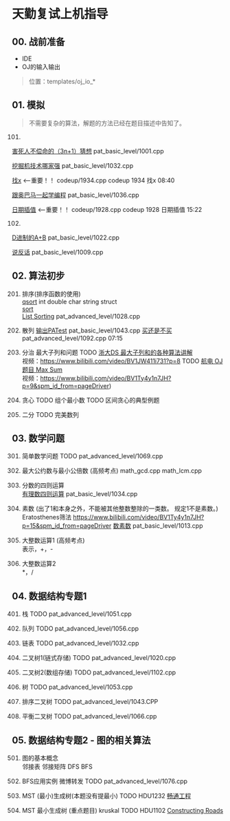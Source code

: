 # 天勤复试上机指导
## 00. 战前准备
- IDE
- OJ的输入输出
>位置：templates/oj_io_*

## 01. 模拟
>不需要复杂的算法，解题的方法已经在题目描述中告知了。  
101. 
[害死人不偿命的（3n+1）猜想](https://pintia.cn/problem-sets/994805260223102976/problems/994805325918486528)
pat_basic_level/1001.cpp

[挖掘机技术哪家强](https://pintia.cn/problem-sets/994805260223102976/problems/994805289432236032)
pat_basic_level/1032.cpp

[找x]() <--重要！！
codeup/1934.cpp
codeup 1934 找x 08:40


[跟奥巴马一起学编程](https://pintia.cn/problem-sets/994805260223102976/problems/994805285812551680)
pat_basic_level/1036.cpp

[日期插值]() <--重要！！
codeup/1928.cpp
codeup 1928 日期插值 15:22

102. 
[D进制的A+B](https://pintia.cn/problem-sets/994805260223102976/problems/994805299301433344)
pat_basic_level/1022.cpp

[说反话](https://pintia.cn/problem-sets/994805260223102976/problems/994805314941992960)
pat_basic_level/1009.cpp


## 02. 算法初步
201. 排序(排序函数的使用)  
[qsort](https://docs.microsoft.com/zh-cn/cpp/c-runtime-library/reference/qsort?view=msvc-160)
int double char string struct  
[sort](https://en.cppreference.com/w/cpp/algorithm/sort)  
[List Sorting](https://pintia.cn/problem-sets/994805342720868352/problems/994805468327690240)
pat_advanced_level/1028.cpp

202. 散列
[输出PATest](https://pintia.cn/problem-sets/994805260223102976/problems/994805280074743808)
pat_basic_level/1043.cpp
[买还是不买](https://pintia.cn/problem-sets/994805342720868352/problems/994805374509498368)
pat_advanced_level/1092.cpp 07:15

203. 分治
最大子列和问题
TODO [浙大DS 最大子列和的各种算法讲解]()  
视频：https://www.bilibili.com/video/BV1JW411i731?p=8
TODO [航电 OJ 题目 Max Sum](http://acm.hdu.edu.cn/showproblem.php?pid=1003)  
视频：https://www.bilibili.com/video/BV1Ty4y1n7JH?p=9&spm_id_from=pageDriver)

204. 贪心 
TODO 组个最小数
TODO 区间贪心的典型例题

205. 二分
TODO 完美数列

## 03. 数学问题
301. 简单数学问题
TODO pat_advanced_level/1069.cpp

302. 最大公约数与最小公倍数 (高频考点)
math_gcd.cpp
math_lcm.cpp

303. 分数的四则运算  
[有理数四则运算](https://pintia.cn/problem-sets/994805260223102976/problems/994805287624491008)
pat_basic_level/1034.cpp

304. 素数 (出了1和本身之外，不能被其他整数整除的一类数。 规定1不是素数。)  
Eratosthenes筛法
https://www.bilibili.com/video/BV1Ty4y1n7JH?p=15&spm_id_from=pageDriver
[数素数](https://pintia.cn/problem-sets/994805260223102976/problems/994805309963354112)
pat_basic_level/1013.cpp

305. 大整数运算1 (高频考点)  
表示，+，-
306. 大整数运算2   
*，/

## 04. 数据结构专题1
401. 栈
TODO pat_advanced_level/1051.cpp

402. 队列
TODO pat_advanced_level/1056.cpp

403. 链表
TODO pat_advanced_level/1032.cpp

404. 二叉树1(链式存储)
TODO pat_advanced_level/1020.cpp

405. 二叉树2(数组存储)
TODO pat_advanced_level/1102.cpp

406. 树
TODO pat_advanced_level/1053.cpp

407. 排序二叉树
TODO pat_advanced_level/1043.CPP

408. 平衡二叉树
TODO pat_advanced_level/1066.cpp

## 05. 数据结构专题2 - 图的相关算法
501. 图的基本概念  
邻接表 邻接矩阵 DFS BFS 

502. BFS应用实例 微博转发
TODO pat_advanced_level/1076.cpp

503. MST (最小)生成树(本题没有提最小)
TODO HDU1232
[畅通工程](http://acm.hdu.edu.cn/showproblem.php?pid=1232)

504. MST 最小生成树 (重点题目) kruskal
TODO HDU1102
[Constructing Roads](http://acm.hdu.edu.cn/showproblem.php?pid=1102)
